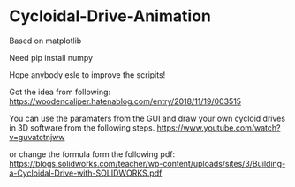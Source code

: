 # Cycloidal-Drive-Animation
Based on matplotlib

Need pip install numpy

Hope anybody esle to improve the scripits!

Got the idea from following:
https://woodencaliper.hatenablog.com/entry/2018/11/19/003515

You can use the paramaters from the GUI and draw your own cycloid drives in 3D software from the following steps.
https://www.youtube.com/watch?v=guvatctnjww

or change the formula form the following pdf:
https://blogs.solidworks.com/teacher/wp-content/uploads/sites/3/Building-a-Cycloidal-Drive-with-SOLIDWORKS.pdf
